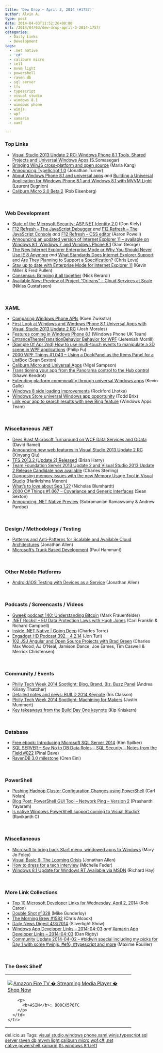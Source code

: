 ```yaml
---
title: 'Dew Drop – April 3, 2014 (#1757)'
author: Alvin A.
type: post
date: 2014-04-03T11:52:26+00:00
url: /2014/04/03/dew-drop-april-3-2014-1757/
categories:
  - Daily Links
  - Development
tags:
  - .net native
  - 'c#'
  - caliburn micro
  - ie11
  - mvvm light
  - powershell
  - raven db
  - sql server
  - tfs
  - typescript
  - visual studio
  - windows 8.1
  - windows phone
  - winjs
  - wpf
  - xamarin
  - xaml

---
```

### <a name="top"></a>Top Links

  * <a href="http://blogs.msdn.com/b/somasegar/archive/2014/04/02/visual-studio-2013-update-2-rc-universal-projects-for-windows-and-windows-phone.aspx" target="_blank">Visual Studio 2013 Update 2 RC: Windows Phone 8.1 Tools, Shared Projects and Universal Windows Apps</a> (S.Somasegar)
  * <a href="http://blogs.windows.com/windows/b/buildingapps/archive/2014/04/02/bringing-winjs-cross-platform-and-open-source.aspx" target="_blank">Bringing WinJS cross-platform and open source</a> (Maria Kang)
  * <a href="http://blogs.msdn.com/b/typescript/archive/2014/04/02/announcing-typescript-1-0.aspx" target="_blank">Announcing TypeScript 1.0</a> (Jonathan Turner)
  * <a href="http://feedproxy.google.com/~r/galasoft/~3/ZwgbOC0MFhk/" target="_blank">About Windows Phone 8.1 and universal apps</a> _and_ <a href="http://feedproxy.google.com/~r/galasoft/~3/t0KiR9CfIDo/" target="_blank">Building a Universal Application for Windows Phone 8.1 and Windows 8.1 with MVVM Light</a> (Laurent Bugnion)
  * <a href="http://eisenbergeffect.bluespire.com/caliburn-micro-2-0-beta-2/" target="_blank">Caliburn.Micro 2.0 Beta 2</a> (Rob Eisenberg)

&nbsp;

### <a name="web"></a>Web Development

  * <a href="http://devproconnections.com/aspnet/state-microsoft-security-aspnet-identity-20" target="_blank">State of the Microsoft Security: ASP.NET Identity 2.0</a> (Don Kiely)
  * <a href="http://www.aaron-powell.com/posts/2014-04-03-f12-refresh-the-javascript-debugger.html" target="_blank">F12 Refresh &#8211; The JavaScript Debugger</a> _and_ <a href="http://www.aaron-powell.com/posts/2014-04-03-f12-refresh-the-javascript-console.html" target="_blank">F12 Refresh &#8211; The JavaScript Console</a> _and_ <a href="http://www.aaron-powell.com/posts/2014-04-03-f12-refresh-css-editor.html" target="_blank">F12 Refresh &#8211; CSS editor</a> (Aaron Powell)
  * <a href="http://blogs.msdn.com/b/ie/archive/2014/04/02/announcing-an-updated-version-of-internet-explorer-11-available-on-windows-8-1-windows-7-and-windows-phone-8-1.aspx" target="_blank">Announcing an updated version of Internet Explorer 11 &#8211; available on Windows 8.1, Windows 7, and Windows Phone 8.1</a> (Sam George)
  * <a href="http://www.love2dev.com/#!article/The-New-Internet-Explorer-Enterprise-Mode-or-Why-You-Should-Never-Use-IE-8-Anymore" target="_blank">The New Internet Explorer Enterprise Mode or Why You Should Never Use IE 8 Anymore</a> _and_ <a href="http://www.love2dev.com/#!article/What-Standards-Does-Internet-Explorer-Support-and-Are-They-Planning-to-Support-a-Specification" target="_blank">What Standards Does Internet Explorer Support and Are They Planning to Support a Specification?</a> (Chris Love)
  * <a href="http://blogs.msdn.com/b/ie/archive/2014/04/02/stay-up-to-date-with-enterprise-mode-for-internet-explorer-11.aspx" target="_blank">Stay up to date with Enterprise Mode for Internet Explorer 11</a> (Kevin Miller & Fred Pullen)
  * <a href="http://feedproxy.google.com/~r/coderjournal/~3/9NCrTFcjbLY/" target="_blank">Consensus: Bringing it all together</a> (Nick Berardi)
  * <a href="http://blogs.msdn.com/b/dotnet/archive/2014/04/02/available-now-preview-of-project-orleans-cloud-services-at-scale.aspx" target="_blank">Available Now: Preview of Project “Orleans” – Cloud Services at Scale</a> (Niklas Gustafsson)

&nbsp;

### <a name="silverlight"></a>XAML

  * <a href="http://firstfloorsoftware.com:80/news/comparing-windows-phone-apis" target="_blank">Comparing Windows Phone APIs</a> (Koen Zwikstra)
  * <a href="http://blog.falafel.com/Blogs/joshmorales/josh-morales/2014/04/03/first-look-at-windows-and-windows-phone-8-1-universal-apps-with-visual-studio-2013-update-2-rc" target="_blank">First Look at Windows and Windows Phone 8.1 Universal Apps with Visual Studio 2013 Update 2 RC</a> (Josh Morales)
  * <a href="http://www.mykindofphone.com/uncategorized/features-coming-in-windows-phone-8-1/" target="_blank">Features coming in Windows Phone 8.1</a> (Windows Phone UK Team)
  * <a href="http://jeremiahmorrill.wordpress.com/2014/04/02/entrancethemetransitionbehavior-behavior-for-wpf/" target="_blank">EntranceThemeTransitionBehavior Behavior for WPF</a> (Jeremiah Morrill)
  * <a href="http://blogs.msdn.com/b/codefx/archive/2014/04/03/sample-of-apr-2nd-how-to-use-multi-touch-events-to-manipulate-a-3d-scene-in-wpf-applications.aspx" target="_blank">[Sample Of Apr 2nd] How to use multi-touch events to manipulate a 3D scene in WPF applications</a> (Philip Fu)
  * <a href="http://wpf.2000things.com/2014/04/03/1043-using-a-dockpanel-as-the-items-panel-for-a-listbox/" target="_blank">2000 WPF Things #1,043 – Using a DockPanel as the Items Panel for a ListBox</a> (Sean Sexton)
  * <a href="http://compiledexperience.com/blog/posts/caliburn-micro-universal" target="_blank">Caliburn.Micro and Universal Apps</a> (Nigel Sampson)
  * <a href="http://www.visuallylocated.com/post/2014/04/03/Transitioning-your-app-from-the-Panorama-control-to-the-Hub-control.aspx" target="_blank">Transitioning your app from the Panorama control to the Hub control</a> (Shawn Kendrot)
  * <a href="http://blogs.windows.com/windows/b/buildingapps/archive/2014/04/02/extending-platform-commonality-through-universal-windows-apps.aspx" target="_blank">Extending platform commonality through universal Windows apps</a> (Kevin Gallo)
  * <a href="http://www.lhotka.net/weblog/Windows8SideLoadingImprovements.aspx" target="_blank">Windows 8 side loading improvements</a> (Rockford Lhotka)
  * <a href="http://blogs.windows.com/windows/b/buildingapps/archive/2014/04/02/windows-store-universal-windows-app-opportunity.aspx" target="_blank">Windows Store universal Windows app opportunity</a> (Todd Brix)
  * <a href="http://blogs.windows.com/windows/b/buildingapps/archive/2014/04/02/link-your-app-to-search-results-with-new-bing-feature.aspx" target="_blank">Link your app to search results with new Bing feature</a> (Windows Apps Team)

&nbsp;

### <a name="dotnet"></a>Miscellaneous .NET

  * <a href="http://visualstudiomagazine.com/blogs/data-driver/2014/04/wcf-data-services-and-odata.aspx" target="_blank">Devs Blast Microsoft Turnaround on WCF Data Services and OData</a> (David Ramel)
  * <a href="http://blogs.msdn.com/b/webdev/archive/2014/04/02/announcing-new-web-features-in-visual-studio-2013-update-2-rc.aspx" target="_blank">Announcing new web features in Visual Studio 2013 Update 2 RC</a> (Xinyang Qiu)
  * <a href="http://blogs.msdn.com/b/bharry/archive/2014/04/02/tfs-2013-2-update-2-released.aspx" target="_blank">TFS 2013.2 (Update 2) Released</a> (Brian Harry)
  * <a href="http://blogs.msdn.com/b/visualstudioalm/archive/2014/04/02/team-foundation-server-2013-update-2-visual-studio-2013-update-2-release-candidate-now-available.aspx" target="_blank">Team Foundation Server 2013 Update 2 and Visual Studio 2013 Update 2 Release Candidate now available</a> (Charles Sterling)
  * <a href="http://blogs.msdn.com/b/visualstudioalm/archive/2014/04/02/diagnosing-memory-issues-with-the-new-memory-usage-tool-in-visual-studio.aspx" target="_blank">Diagnosing memory issues with the new Memory Usage Tool in Visual Studio</a> (Harikrishna Menon)
  * <a href="http://nblumhardt.com/2014/04/whats-to-love-about-seq-1-2/" target="_blank">What’s to love about Seq 1.2?</a> (Nicholas Blumhardt)
  * <a href="http://csharp.2000things.com/2014/04/03/1067-covariance-and-generic-interfaces/" target="_blank">2000 C# Things #1,067 – Covariance and Generic Interfaces</a> (Sean Sexton)
  * <a href="http://blogs.msdn.com/b/dotnet/archive/2014/04/02/announcing-net-native-preview.aspx" target="_blank">Announcing .NET Native Preview</a> (Subramanian Ramaswamy & Andrew Pardoe)

&nbsp;

### <a name="design"></a>Design / Methodology / Testing

  * <a href="http://www.infoq.com/news/2014/04/Cloud-Architecture-Patterns?utm_campaign=infoq_content&utm_source=infoq&utm_medium=feed&utm_term=global" target="_blank">Patterns and Anti-Patterns for Scalable and Available Cloud Architectures</a> (Jonathan Allen)
  * <a href="http://feedproxy.google.com/~r/paulhammant/~3/L7_MrVTacNk/microsofts-trunk-based-development" target="_blank">Microsoft&#8217;s Trunk Based Development</a> (Paul Hammant)

&nbsp;

### <a name="mobile"></a>Other Mobile Platforms

  * <a href="http://www.infoq.com/news/2014/04/Device-as-a-Service?utm_campaign=infoq_content&utm_source=infoq&utm_medium=feed&utm_term=global" target="_blank">Android/iOS Testing with Devices as a Service</a> (Jonathan Allen)

&nbsp;

### <a name="podcasts"></a>Podcasts / Screencasts / Videos

  * <a href="http://gweek.libsyn.com/gweek-podcast-140-understanding-bitcoin" target="_blank">Gweek podcast 140: Understanding Bitcoin</a> (Mark Frauenfelder)
  * <a href="http://www.dotnetrocks.com/default.aspx?ShowNum=965" target="_blank">.NET Rocks! &#8211; EU Data Protection Laws with Hugh Jones</a> (Carl Franklin & Richard Campbell)
  * <a href="http://channel9.msdn.com/Shows/Going+Deep/Inside-NET-Native" target="_blank">Inside .NET Native | Going Deep</a> (Charles Torre)
  * <a href="http://www.engadget.com/2014/04/02/engadget-hd-podcast-392/?ncid=rss_truncated" target="_blank">Engadget HD Podcast 392 &#8211; 4.2.14</a> (Jon Turi)
  * <a href="http://javascriptjabber.com/102-jsj-angular-and-open-source-projects-with-brad-green/" target="_blank">102 JSJ Angular and Open Source Projects with Brad Green</a> (Charles Max Wood, AJ O&#8217;Neal, Jamison Dance, Joe Eames, Tim Caswell & Merrick Christensen)

&nbsp;

### <a name="events"></a>Community / Events

  * <a href="http://www.geekadelphia.com/2014/04/02/philly-tech-week-2014-spotlight-blog-brand-biz-buzz-panel/" target="_blank">Philly Tech Week 2014 Spotlight: Blog, Brand, Biz, Buzz Panel</a> (Andrea Kiliany Thatcher)
  * <a href="http://irisclasson.com/2014/04/02/detailed-notes-and-news-build-2014-keynote/" target="_blank">Detailed notes and news: BUILD 2014 Keynote</a> (Iris Classon)
  * <a href="http://www.geekadelphia.com/2014/04/02/philly-tech-week-2014-spotlight-machining-for-makers/" target="_blank">Philly Tech Week 2014 Spotlight: Machining for Makers</a> (Justin Mummert)
  * <a href="http://feedproxy.google.com/~r/liveside/~3/mPtdUmP7Ks8/" target="_blank">Key takeaways from the Build Day One keynote</a> (Kip Kniskern)

&nbsp;

### <a name="sql"></a>Database

  * <a href="http://blogs.msdn.com/b/microsoft_press/archive/2014/04/02/free-ebook-introducing-microsoft-sql-server-2014.aspx" target="_blank">Free ebook: Introducing Microsoft SQL Server 2014</a> (Kim Spilker)
  * <a href="http://blog.sqlauthority.com/2014/04/03/sql-server-say-no-to-db-data-roles-sql-security-notes-from-the-field-022/" target="_blank">SQL SERVER – Say No to DB Data Roles – SQL Security – Notes from the Field #022</a> (Pinal Dave)
  * <a href="http://feedproxy.google.com/~r/AyendeRahien/~3/Zmzy5ct_gO4/ravendb-3-0-milestone" target="_blank">RavenDB 3.0 milestone</a> (Oren Eini)

&nbsp;

### <a name="ps"></a>PowerShell

  * <a href="http://blogs.msdn.com/b/carlnol/archive/2014/04/02/pushing-hadoop-cluster-configuration-changes-using-powershell.aspx" target="_blank">Pushing Hadoop Cluster Configuration Changes using PowerShell</a> (Carl Nolan)
  * <a href="http://www.toadworld.com/platforms/sql-server/b/weblog/archive/2014/04/02/powershell-gui-tool-network-ping-version-2.aspx" target="_blank">Blog Post: PowerShell GUI Tool – Network Ping – Version 2</a> (Prashanth Yayaram)
  * <a href="http://www.powershellmagazine.com/2014/04/03/is-native-windows-powershell-support-coming-to-visual-studio/" target="_blank">Is native Windows PowerShell support coming to Visual Studio?</a> (Ravikanth C)

&nbsp;

### <a name="misc"></a>Miscellaneous

  * <a href="http://www.zdnet.com/microsoft-to-bring-back-start-menu-windowed-apps-to-windows-7000027988/#ftag=RSS0966a21" target="_blank">Microsoft to bring back Start menu, windowed apps to Windows</a> (Mary Jo Foley)
  * <a href="http://www.infoq.com/news/2014/04/VB6-Crisis?utm_campaign=infoq_content&utm_source=infoq&utm_medium=feed&utm_term=global" target="_blank">Visual Basic 6: The Looming Crisis</a> (Jonathan Allen)
  * <a href="http://feeds.microsoftjobsblog.com/~r/MicrosoftJobsBlog/~3/nLp02LMsAw8/" target="_blank">How to dress for a tech interview</a> (Michelle Feder)
  * <a href="http://www.windowsobserver.com/2014/04/02/windows-8-1-update-for-windows-rt-available-via-msdn/" target="_blank">Windows 8.1 Update for Windows RT Available via MSDN</a> (Richard Hay)

&nbsp;

### <a name="links"></a>More Link Collections

  * <a href="http://blogs.msdn.com/b/robcaron/archive/2014/04/02/top-10-microsoft-developer-links-for-wednesday-april-2-2014.aspx" target="_blank">Top 10 Microsoft Developer Links for Wednesday, April 2, 2014</a> (Rob Caron)
  * <a href="http://afreshcup.com/home/2014/4/3/double-shot-1308.html" target="_blank">Double Shot #1328</a> (Mike Gunderloy)
  * <a href="http://feedproxy.google.com/~r/ReflectivePerspective/~3/tbNgeq9cL8Y/" target="_blank">The Morning Brew #1582</a> (Chris Alcock)
  * <a href="http://feedproxy.google.com/~r/silverlightshow/~3/lwhfgOiFPlk/Daily-News-Digest-4-3-2014.aspx" target="_blank">Daily News Digest 4/3/2014</a> (Silverlight Show)
  * <a href="http://windowsappdev.com/2014/04/windows-app-developer-links-2014-04-03/" target="_blank">Windows App Developer Links &#8211; 2014-04-03</a> _and_ <a href="http://xamarinappdev.com/2014/04/xamarin-app-developer-links-2014-04-03/" target="_blank">Xamarin App Developer Links &#8211; 2014-04-03</a> (Dan Rigby)
  * <a href="http://blog.decayingcode.com/post/Community-Update-2014-04-02-bldwin-special-including-my-picks-for-Day-1-with-some-winjs-ef6-typescript-and-more" target="_blank">Community Update 2014-04-02 – #bldwin special including my picks for Day 1 with some #winjs, #ef6, #typescript and more</a> (Maxime Rouiller)

&nbsp;

### <a name="shelf"></a>The Geek Shelf

<div id="scid:7dc1bd33-94bd-46fd-a20b-0131235bcd47:579e818b-e423-41e6-9d13-6b6e17e71f50" class="wlWriterEditableSmartContent" style="float: none; padding-bottom: 0px; padding-top: 0px; padding-left: 0px; margin: 0px; display: inline; padding-right: 0px">
  <table cellspacing="0" cellpadding="2" width="400" border="0" unselectable="on">
    <tr>
      <td valign="top" width="400">
        <p>
          <a title="Amazon Fire TV � Streaming Media Player � Shop Now" href="http://www.amazon.com/exec/obidos/ASIN/B00CX5P8FC/alvinashcraft-20"><img data-recalc-dims="1" decoding="async" src="https://i0.wp.com/images.amazon.com/images/P/B00CX5P8FC.01.MZZZZZZZ.jpg?w=660" border="0" align="left" style="float:left" />Amazon Fire TV � Streaming Media Player � Shop Now</a>
        </p>
        
        <p>
          <b>ASIN</b>: B00CX5P8FC
        </p>
      </td>
    </tr>
  </table>
</div>

<div id="scid:0767317B-992E-4b12-91E0-4F059A8CECA8:a0732a3a-44f3-40b5-8411-02186c6436f3" class="wlWriterEditableSmartContent" style="float: none; padding-bottom: 0px; padding-top: 0px; padding-left: 0px; margin: 0px; display: inline; padding-right: 0px">
  del.icio.us Tags: <a href="http://del.icio.us/popular/visual+studio" rel="tag">visual studio</a>,<a href="http://del.icio.us/popular/windows+phone" rel="tag">windows phone</a>,<a href="http://del.icio.us/popular/xaml" rel="tag">xaml</a>,<a href="http://del.icio.us/popular/winjs" rel="tag">winjs</a>,<a href="http://del.icio.us/popular/typescript" rel="tag">typescript</a>,<a href="http://del.icio.us/popular/sql+server" rel="tag">sql server</a>,<a href="http://del.icio.us/popular/raven+db" rel="tag">raven db</a>,<a href="http://del.icio.us/popular/mvvm+light" rel="tag">mvvm light</a>,<a href="http://del.icio.us/popular/caliburn+micro" rel="tag">caliburn micro</a>,<a href="http://del.icio.us/popular/wpf" rel="tag">wpf</a>,<a href="http://del.icio.us/popular/c%23" rel="tag">c#</a>,<a href="http://del.icio.us/popular/.net+native" rel="tag">.net native</a>,<a href="http://del.icio.us/popular/powershell" rel="tag">powershell</a>,<a href="http://del.icio.us/popular/xamarin" rel="tag">xamarin</a>,<a href="http://del.icio.us/popular/tfs" rel="tag">tfs</a>,<a href="http://del.icio.us/popular/windows+8.1" rel="tag">windows 8.1</a>,<a href="http://del.icio.us/popular/ie11" rel="tag">ie11</a>
</div>